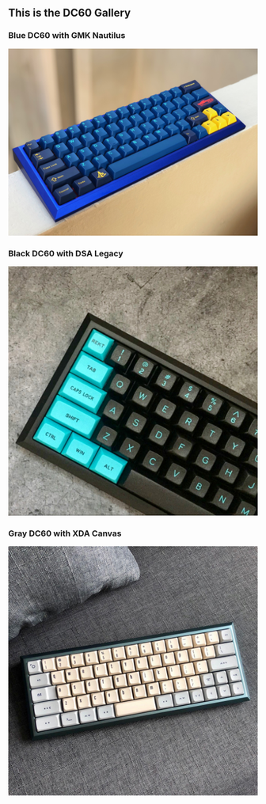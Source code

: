 ## This is the DC60 Gallery

### Blue DC60 with GMK Nautilus
![BlueDC60](/img/DC60-nomods.jpeg)

### Black DC60 with DSA Legacy
![BlackDC60](/img/BlackDC60.jpeg)

### Gray DC60 with XDA Canvas
![GrayDC60](/img/GrayDC60.jpeg)
